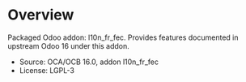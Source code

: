 # Overview

Packaged Odoo addon: l10n_fr_fec. Provides features documented in upstream Odoo 16 under this addon.

- Source: OCA/OCB 16.0, addon l10n_fr_fec
- License: LGPL-3
